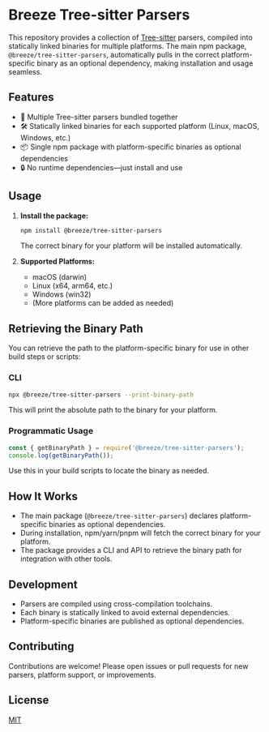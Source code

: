 # Breeze Tree-sitter Parsers

This repository provides a collection of [Tree-sitter](https://tree-sitter.github.io/tree-sitter/) parsers, compiled into statically linked binaries for multiple platforms. The main npm package, `@breeze/tree-sitter-parsers`, automatically pulls in the correct platform-specific binary as an optional dependency, making installation and usage seamless.

## Features

- 🚀 Multiple Tree-sitter parsers bundled together
- 🛠️ Statically linked binaries for each supported platform (Linux, macOS, Windows, etc.)
- 📦 Single npm package with platform-specific binaries as optional dependencies
- 🔒 No runtime dependencies—just install and use

## Usage

1. **Install the package:**

   ```sh
   npm install @breeze/tree-sitter-parsers
   ```

   The correct binary for your platform will be installed automatically.

2. **Supported Platforms:**
   - macOS (darwin)
   - Linux (x64, arm64, etc.)
   - Windows (win32)
   - (More platforms can be added as needed)

## Retrieving the Binary Path

You can retrieve the path to the platform-specific binary for use in other build steps or scripts:

### CLI

```sh
npx @breeze/tree-sitter-parsers --print-binary-path
```

This will print the absolute path to the binary for your platform.

### Programmatic Usage

```js
const { getBinaryPath } = require('@breeze/tree-sitter-parsers');
console.log(getBinaryPath());
```

Use this in your build scripts to locate the binary as needed.

## How It Works

- The main package (`@breeze/tree-sitter-parsers`) declares platform-specific binaries as optional dependencies.
- During installation, npm/yarn/pnpm will fetch the correct binary for your platform.
- The package provides a CLI and API to retrieve the binary path for integration with other tools.

## Development

- Parsers are compiled using cross-compilation toolchains.
- Each binary is statically linked to avoid external dependencies.
- Platform-specific binaries are published as optional dependencies.

## Contributing

Contributions are welcome! Please open issues or pull requests for new parsers, platform support, or improvements.

## License

[MIT](./LICENSE)
